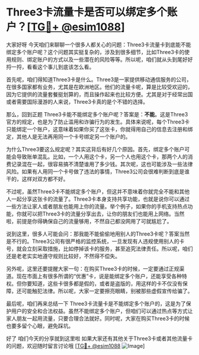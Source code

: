 # Three3卡流量卡是否可以绑定多个账户？[[TG💪+ @esim1088](https://t.me/s/esim1088)]

大家好呀 今天咱们来聊聊一个很多人都关心的问题：Three3卡流量卡到底能不能绑定多个账户呢？这个问题其实挺复杂的，涉及到很多细节，比如Three3卡的使用规则、绑定账户的方式以及一些潜在的风险等等。所以呢，咱们就从头到尾好好捋一捋，看看这个事儿到底该怎么看。

首先呢，咱们得知道Three3卡是什么。Three3是一家提供移动通信服务的公司，在很多国家都有业务，尤其是在欧洲地区。他们的流量卡呢，算是比较受欢迎的，因为它提供的流量套餐挺划算的，而且操作起来也比较方便。尤其是对于经常出国或者需要国际漫游的人来说，Three3卡真的是个不错的选择。

那么，回到正题 Three3卡能不能绑定多个账户呢？答案是：**不能**。这是Three3官方的规定，也是为了防止滥用和诈骗行为的发生。具体来说呢，每个Three3卡只能绑定一个账户，这意味着如果你买了这张卡，你就得用自己的信息去注册和绑定，其他人是无法再用同一个卡号绑定另一个账户的。

为什么Three3要这么规定呢？其实这背后有好几个原因。首先，绑定多个账户可能会导致账单混乱。比如，一个人用这个卡，另一个人也用这个卡，那两个人的消费记录混在一起，很容易搞不清楚谁用了多少钱。其次呢，这也可能涉及一些法律风险。如果有人用同一个卡号做了违法的事情，Three3公司会很难判断到底是谁干的，这样对双方都不好。

不过呢，虽然Three3卡不能绑定多个账户，但这并不意味着你就完全不能和其他人一起分享这张卡的流量了。Three3卡本身支持共享功能，也就是说你可以通过一些方法让家人或者朋友也能用上你的流量。举个例子，如果你的手机支持热点功能，你就可以把Three3卡的流量分享出去，让你的朋友们也能用上网络。当然啦，前提是你得确保自己的流量够用，不然自己都没网用了可就尴尬了。

说到这里，很多人可能会问：那我能不能偷偷地用别人的Three3卡呢？答案当然是不行的。Three3公司有很严格的监控系统，一旦发现有人违规使用别人的卡号，就会立刻采取措施，比如停掉该卡的服务，甚至追究法律责任。所以呢，咱们还是老老实实地遵守规则比较好，不然得不偿失。

另外呢，这里还要提醒大家一句：在购买Three3卡的时候，一定要通过正规渠道。现在市面上有很多所谓的“优惠”卡，说是能绑定多个账户，还能享受各种特权。但你要知道，这些卡很多都是假的，或者是盗版的，用这样的卡不仅没有保障，还可能触犯法律。所以呢，大家一定要擦亮眼睛，别被那些虚假宣传给骗了。

最后呢，咱们再来总结一下 Three3卡流量卡是不能绑定多个账户的，这是为了保护用户的安全和合法权益。虽然不能绑定多个账户，但咱们可以通过热点等方式让家人朋友一起用流量，只要合理合法就好。同时呢，大家在购买Three3卡的时候也要多留个心眼，避免踩坑。

好了 咱们今天的分享就到这里啦 如果大家还有其他关于Three3卡或者其他流量卡的问题，欢迎随时留言讨论哦 [[TG💪+ @esim1088](https://t.me/s/esim1088) ![Image](https://i.postimg.cc/4NQfJmqS/Snipaste-2025-05-13-00-14-12.png)]